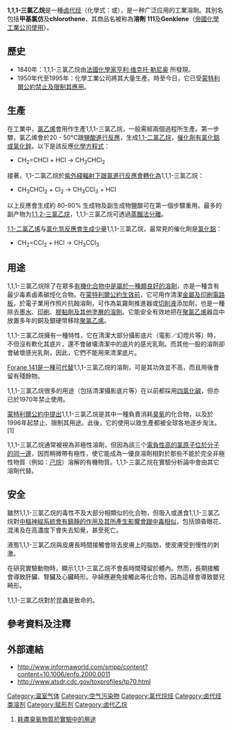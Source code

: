 **1,1,1-三氯乙烷**是一種[卤代烃](https://zh.wikipedia.org/wiki/卤代烃 "wikilink")（化學式：或），是一种广泛应用的工業溶劑。其別名包括**甲基氯仿**及**chlorothene**，其商品名被称為**溶劑 111**及**Genklene**（[帝國化學工業公司使用](https://zh.wikipedia.org/wiki/帝國化學工業公司 "wikilink")）。

## 歷史

  - 1840年：1,1,1-三氯乙烷由[法國](https://zh.wikipedia.org/wiki/法國 "wikilink")[化學家](https://zh.wikipedia.org/wiki/化學家 "wikilink")[亨利·维克托·勒尼奥](../Page/亨利·维克托·勒尼奥.md "wikilink") 所發現。
  - 1950年代至1995年：化學工業公司將其大量生產。時至今日，它已受[蒙特利爾公約禁止及限制其應用](https://zh.wikipedia.org/wiki/蒙特利爾公約 "wikilink")。

## 生產

在工業中，[氯乙烯](../Page/氯乙烯.md "wikilink")會用作生產1,1,1-三氯乙烷，一般需經兩個過程所生產。第一步驟，氯乙烯會於20 - 50°C跟[鹽酸進行反應](https://zh.wikipedia.org/wiki/鹽酸 "wikilink")，生成[1,1-二氯乙烷](https://zh.wikipedia.org/wiki/1,1-二氯乙烷 "wikilink")，[催化劑有](https://zh.wikipedia.org/wiki/催化劑 "wikilink")[氯化鋁或](https://zh.wikipedia.org/wiki/氯化鋁 "wikilink")[氯化鋅](https://zh.wikipedia.org/wiki/氯化鋅 "wikilink")。以下是該反應[化學方程式](https://zh.wikipedia.org/wiki/化學方程式 "wikilink")：

  -
    CH<sub>2</sub>=CHCl + HCl → CH<sub>3</sub>CHCl<sub>2</sub>

接著，1,1-二氯乙烷於[紫外綫輻射下跟](https://zh.wikipedia.org/wiki/紫外綫 "wikilink")[氯進行反應會轉化為](https://zh.wikipedia.org/wiki/氯氣 "wikilink")1,1,1-三氯乙烷：

  -
    CH<sub>3</sub>CHCl<sub>2</sub> + Cl<sub>2</sub> → CH<sub>3</sub>CCl<sub>3</sub> + HCl

以上反應會生成約 80-90% 生成物及副生成物鹽酸可在第一個步驟重用。最多的副产物为[1,1,2-三氯乙烷](../Page/1,1,2-三氯乙烷.md "wikilink")，1,1,1-三氯乙烷可透過[蒸餾法分離](https://zh.wikipedia.org/wiki/蒸餾法 "wikilink")。

[1,1-二氯乙烯](../Page/1,1-二氯乙烯.md "wikilink")与[氯化氫反應會生成少量](https://zh.wikipedia.org/wiki/氯化氫 "wikilink")1,1,1-三氯乙烷，最常見的催化劑是[氯化鋁](https://zh.wikipedia.org/wiki/氯化鋁 "wikilink")：

  -
    CH<sub>2</sub>=CCl<sub>2</sub> + HCl → CH<sub>3</sub>CCl<sub>3</sub>

## 用途

1,1,1-三氯乙烷除了在眾多[有機化合物中是屬於一種頗良好的溶劑](https://zh.wikipedia.org/wiki/有機化合物 "wikilink")，亦是一種含有最少毒素鹵素碳烴化合物。在[蒙特利爾公約生效前](https://zh.wikipedia.org/wiki/蒙特利爾公約 "wikilink")，它可用作清潔[金屬及](https://zh.wikipedia.org/wiki/金屬 "wikilink")[印刷電路板](https://zh.wikipedia.org/wiki/印刷電路板 "wikilink")，於電子業用作照片抗蝕溶劑，可作為氣霧劑推進器或[切削液](../Page/切削液.md "wikilink")添加劑，也是一種除去[墨水](https://zh.wikipedia.org/wiki/墨水 "wikilink")、[印刷](../Page/印刷.md "wikilink")、[膠黏劑及其他塗層的溶劑](https://zh.wikipedia.org/wiki/膠黏劑 "wikilink")。它能安全有效地把在[聚氯乙烯](../Page/聚氯乙烯.md "wikilink")器皿中放置多年的銅及銀硬幣移除[聚氯乙烯](../Page/聚氯乙烯.md "wikilink")。

1,1,1-三氯乙烷擁有一種特性，它在清潔大部分攝影底片（電影／幻燈片等）時，不但沒有軟化其底片，還不會破壊清潔中的底片的感光乳劑。而其他一股的溶劑卻會破壞感光乳劑，因此，它們不能用來清潔底片。

[Forane 141是一種可代替](https://zh.wikipedia.org/wiki/Forane_141 "wikilink")1,1,1-三氯乙烷的溶劑，可是其功效並不高，而且用後會留有殘餘物。

1,1,1-三氯乙烷很多的用途（包括清潔攝影底片等）在以前都採用[四氯化碳](../Page/四氯化碳.md "wikilink")，但亦已於1970年禁止使用。

[蒙特利爾公約中提出](https://zh.wikipedia.org/wiki/蒙特利爾公約 "wikilink")1,1,1-三氯乙烷是其中一種負責消耗[臭氧](../Page/臭氧.md "wikilink")的化合物，以及於1996年起禁止、限制其用途。此後，它的使用以致生產都被全球各地逐步淘汰。\[1\]

1,1,1-三氯乙烷通常被視為非極性溶劑，但因為該三个[電負性高的氯原子位於分子的同一邊](https://zh.wikipedia.org/wiki/電負性 "wikilink")，因而稍微帶有極性，使它能成為一優良溶劑相對於那些不能於完全非極性物質（例如：[己烷](../Page/己烷.md "wikilink")）溶解的有機物質。1,1,1-三氯乙烷在實驗分析論中會由其它溶劑代替。

## 安全

雖然1,1,1-三氯乙烷的毒性不及大部分相類似的化合物，但吸入或進食1,1,1-三氯乙烷對[中樞神經系統會有鎮靜的作用及其所產生影響會跟中毒相似](https://zh.wikipedia.org/wiki/中樞神經 "wikilink")，包括頭昏眼花、混淆及在高濃度下會失去知覺，甚至死亡。

液態1,1,1-三氯乙烷與皮膚長時間接觸會除去皮膚上的脂肪，使皮膚受到慢性的刺激。

在研究實驗動物時，顯示1,1,1-三氯乙烷不會長時間殘留於體內。然而，長期接觸會導致肝臟、腎臟及心臟畸形。孕婦應避免接觸此等化合物，因為這樣會導致嬰兒畸形。

1,1,1-三氯乙烷對於昆蟲是致命的。

## 參考資料及注釋

<references />

## 外部連結

  - <http://www.informaworld.com/smpp/content?content=10.1006/enfo.2000.0011>
  - <http://www.atsdr.cdc.gov/toxprofiles/tp70.html>

[Category:温室气体](https://zh.wikipedia.org/wiki/Category:温室气体 "wikilink") [Category:空气污染物](https://zh.wikipedia.org/wiki/Category:空气污染物 "wikilink") [Category:氯代烷烃](https://zh.wikipedia.org/wiki/Category:氯代烷烃 "wikilink") [Category:卤代烃类溶剂](https://zh.wikipedia.org/wiki/Category:卤代烃类溶剂 "wikilink") [Category:赋形剂](https://zh.wikipedia.org/wiki/Category:赋形剂 "wikilink") [Category:卤代乙烷](https://zh.wikipedia.org/wiki/Category:卤代乙烷 "wikilink")

1.  [耗盡臭氧物質於實驗中的用途](http://www.norden.org/pub/ebook/2003-516.pdf)